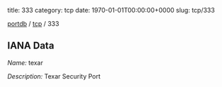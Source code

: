 title: 333
category: tcp
date: 1970-01-01T00:00:00+0000
slug: tcp/333

[portdb](/) / [tcp](/category/tcp.html) / 333


## IANA Data

_Name:_ texar

_Description:_ Texar Security Port

